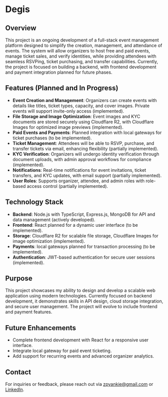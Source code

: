# Degis

## Overview

This project is an ongoing development of a full-stack event management platform designed to simplify the creation, management, and attendance of events. The system will allow organizers to host free and paid events, manage ticket sales, and verify identities, while providing attendees with seamless RSVPing, ticket purchasing, and transfer capabilities. Currently, the project is focused on building a backend, with frontend development and payment integration planned for future phases.

## Features (Planned and In Progress)

- **Event Creation and Management**: Organizers can create events with details like titles, ticket types, capacity, and cover images. Private events will support invite-only access (implemented).
- **File Storage and Image Optimization**: Event images and KYC documents are stored securely using Cloudflare R2, with Cloudflare Images for optimized image previews (implemented).
- **Paid Events and Payments**: Planned integration with local gateways for ticket purchases (to be implemented).
- **Ticket Management**: Attendees will be able to RSVP, purchase, and transfer tickets via email, enhancing flexibility (partially implemented).
- **KYC Verification**: Organizers will undergo identity verification through document uploads, with admin approval workflows for compliance (implemented).
- **Notifications**: Real-time notifications for event invitations, ticket transfers, and KYC updates, with email support (partially implemented).
- **User Roles**: Supports organizer, attendee, and admin roles with role-based access control (partially implemented).

## Technology Stack

- **Backend**: Node.js with TypeScript, Express.js, MongoDB for API and data management (actively developed).
- **Frontend**: React planned for a dynamic user interface (to be implemented).
- **Storage**: Cloudflare R2 for scalable file storage, Cloudflare Images for image optimization (implemented).
- **Payments**: local gateways planned for transaction processing (to be implemented).
- **Authentication**: JWT-based authentication for secure user sessions (implemented).

## Purpose

This project showcases my ability to design and develop a scalable web application using modern technologies. Currently focused on backend development, it demonstrates skills in API design, cloud storage integration, and secure user management. The project will evolve to include frontend and payment features.

## Future Enhancements

- Complete frontend development with React for a responsive user interface.
- Integrate local gateway for paid event ticketing.
- Add support for recurring events and advanced organizer analytics.

## Contact

For inquiries or feedback, please reach out via [zpyankie@gmail.com](mailto:zpyankie@gmail.com) or [LinkedIn](https://www.linkedin.com/in/abel-bogale-32aa602b1?utm_source=share&utm_campaign=share_via&utm_content=profile&utm_medium=android_app).
